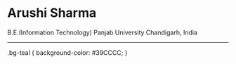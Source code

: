 # Arushi Sharma
B.E.(Information Technology)
Panjab University
Chandigarh, India
<hr>
.bg-teal { background-color: #39CCCC; }

